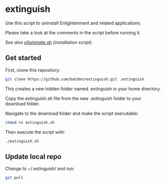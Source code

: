 # extinguish

Use this script to uninstall Enlightenment and related applications.

Please take a look at the comments in the script before running it.

*See also [elluminate.sh](https://github.com/batden/elluminate) (installation script).*

## Get started

First, clone this repository:

```bash
git clone https://github.com/batden/extinguish.git .extinguish
```

This creates a new hidden folder named .extinguish in your home directory.

Copy the extinguish.sh file from the new .extinguish folder to your download folder.

Navigate to the download folder and make the script executable:

```bash
chmod +x extinguish.sh
```

Then execute the script with:

```bash
./extinguish.sh
```

## Update local repo

Change to ~/.extinguish/ and run:

```bash
git pull
```

